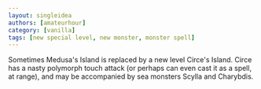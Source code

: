 ```yaml
---
layout: singleidea
authors: [amateurhour]
category: [vanilla]
tags: [new special level, new monster, monster spell]
---
```

Sometimes Medusa's Island is replaced by a new level Circe's Island. Circe has a
nasty polymorph touch attack (or perhaps can even cast it as a spell, at range),
and may be accompanied by sea monsters Scylla and Charybdis.
